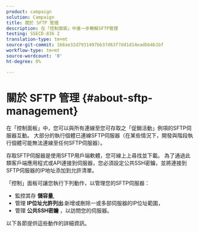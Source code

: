 ```yaml
---
product: campaign
solution: Campaign
title: 關於 SFTP 管理
description: 在「控制面板」中進一步瞭解SFTP管理
testing: SSECD-836 2
translation-type: tm+mt
source-git-commit: 168ae32d7931497bb37d63f7dd1d14eadbb4b1bf
workflow-type: tm+mt
source-wordcount: '0'
ht-degree: 0%

---
```



# 關於 SFTP 管理 {#about-sftp-management}

在「控制面板」中，您可以與所有連線至您可存取之「促銷活動」例項的SFTP伺服器互動。 大部分的執行個體已連線SFTP伺服器（在某些情況下，開發與階段執行個體可能無法連線至任何SFTP伺服器）。

存取SFTP伺服器是使用SFTP用戶端軟體，您可線上上尋找並下載。 為了通過此類客戶端應用程式或API連接到伺服器，您必須設定公共SSH密鑰，並將連接到SFTP伺服器的IP地址添加到允許清單。

「控制」面板可讓您執行下列動作，以管理您的SFTP伺服器：

* 監控其存 **儲容量**,
* 管理 **IP位址允許列出**:新增或刪除一或多部伺服器的IP位址範圍，
* 管理 **公共SSH密鑰** ，以訪問您的伺服器。

以下各節提供這些動作的詳細資訊。
